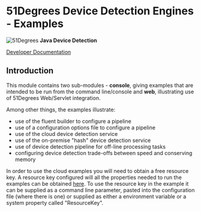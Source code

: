 # 51Degrees Device Detection Engines - Examples

![51Degrees](https://51degrees.com/img/logo.png?utm_source=github&utm_medium=repository&utm_content=readme_main&utm_campaign=java-open-source "Data rewards the curious") **Java Device Detection**

[Developer Documentation](https://51degrees.com/device-detection-java/index.html?utm_source=github&utm_medium=repository&utm_content=documentation&utm_campaign=java-open-source "developer documentation")

## Introduction

This module contains two sub-modules - **console**, giving examples that are intended 
to be run from the command line/console and **web**, illustrating use
of 51Degrees Web/Servlet integration.

Among other things, the examples illustrate:
- use of the fluent builder to configure a pipeline
- use of a configuration options file to configure a pipeline
- use of the cloud device detection service
- use of the on-premise "hash" device detection service
- use of device detection pipeline for off-line processing tasks
- configuring device detection trade-offs between speed and conserving memory

In order to use the cloud examples you will need to obtain a free resource key. 
A resource key configured will all the properties needed
to run the examples can be obtained [here](https://configure.51degrees.com/jqz435Nc). 
To use the resource key in the example it can be supplied as a
command line parameter, pasted into the configuration file (where there is one)
or supplied as either a environment variable or a system
property called "ResourceKey".